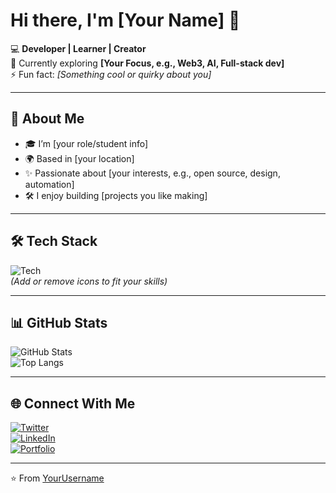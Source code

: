 # Hi there, I'm [Your Name] 👋  

💻 **Developer | Learner | Creator**  
🌱 Currently exploring **[Your Focus, e.g., Web3, AI, Full-stack dev]**  
⚡ Fun fact: *[Something cool or quirky about you]*  

---

## 🚀 About Me  
- 🎓 I’m [your role/student info]  
- 🌍 Based in [your location]  
- ✨ Passionate about [your interests, e.g., open source, design, automation]  
- 🛠️ I enjoy building [projects you like making]  

---

## 🛠️ Tech Stack  

![Tech](https://skillicons.dev/icons?i=html,css,js,react,nodejs,python,java,c,cpp,git,github)  
*(Add or remove icons to fit your skills)*  

---

## 📊 GitHub Stats  

![GitHub Stats](https://github-readme-stats.vercel.app/api?username=YourUsername&show_icons=true&theme=radical)  
![Top Langs](https://github-readme-stats.vercel.app/api/top-langs/?username=YourUsername&layout=compact&theme=radical)  

---

## 🌐 Connect With Me  

[![Twitter](https://img.shields.io/badge/Twitter-%231DA1F2.svg?logo=Twitter&logoColor=white)](https://twitter.com/YourHandle)  
[![LinkedIn](https://img.shields.io/badge/LinkedIn-%230077B5.svg?logo=linkedin&logoColor=white)](https://linkedin.com/in/YourHandle)  
[![Portfolio](https://img.shields.io/badge/Portfolio-%23FF7139.svg?logo=firefox&logoColor=white)](https://yourportfolio.com)  

---

⭐️ From [YourUsername](https://github.com/YourUsername)  

